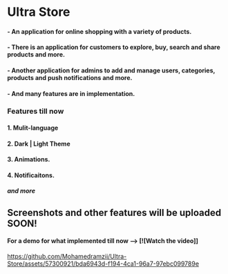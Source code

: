 # Ultra Store

#### - An application for online shopping with a variety of products.
#### - There is an application for customers to explore, buy, search and share products and more.
#### - Another application for admins to add and manage users, categories, products and push notifications and more.
#### - And many features are in implementation.


### Features till now
#### 1. Mulit-language
#### 2. Dark | Light Theme
#### 3. Animations.
#### 4. Notificaitons.
##### and more

## Screenshots and other features will be uploaded SOON!


#### For a demo for what implemented till now --> [![Watch the video]]

https://github.com/Mohamedramzii/Ultra-Store/assets/57300921/bda6943d-f194-4ca1-96a7-97ebc099789e

